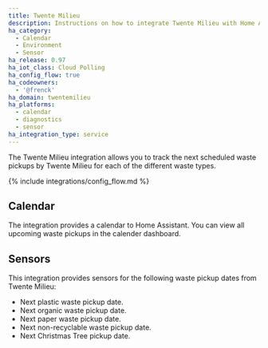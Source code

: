 ```yaml
---
title: Twente Milieu
description: Instructions on how to integrate Twente Milieu with Home Assistant.
ha_category:
  - Calendar
  - Environment
  - Sensor
ha_release: 0.97
ha_iot_class: Cloud Polling
ha_config_flow: true
ha_codeowners:
  - '@frenck'
ha_domain: twentemilieu
ha_platforms:
  - calendar
  - diagnostics
  - sensor
ha_integration_type: service
---
```


The Twente Milieu integration allows you to track the next scheduled waste
pickups by Twente Milieu for each of the different waste types.

{% include integrations/config_flow.md %}

## Calendar

The integration provides a calendar to Home Assistant. You can view
all upcoming waste pickups in the calender dashboard.

## Sensors

This integration provides sensors for the following waste pickup dates from Twente Milieu:

- Next plastic waste pickup date.
- Next organic waste pickup date.
- Next paper waste pickup date.
- Next non-recyclable waste pickup date.
- Next Christmas Tree pickup date.
